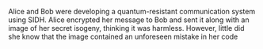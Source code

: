 Alice and Bob were developing a quantum-resistant communication system using SIDH. Alice encrypted her message to Bob and sent it along with an image of her secret isogeny, thinking it was harmless. However, little did she know that the image contained an unforeseen mistake in her code